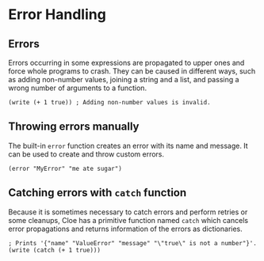 # Error Handling

## Errors

Errors occurring in some expressions are propagated to upper ones and force
whole programs to crash.
They can be caused in different ways, such as adding non-number values,
joining a string and a list, and passing a wrong number of arguments to a
function.

```cloe
(write (+ 1 true)) ; Adding non-number values is invalid.
```

## Throwing errors manually

The built-in `error` function creates an error with its name and message.
It can be used to create and throw custom errors.

```cloe
(error "MyError" "me ate sugar")
```

## Catching errors with `catch` function

Because it is sometimes necessary to catch errors and perform retries or some cleanups,
Cloe has a primitive function named `catch` which cancels error propagations
and returns information of the errors as dictionaries.

```cloe
; Prints '{"name" "ValueError" "message" "\"true\" is not a number"}'.
(write (catch (+ 1 true)))
```
